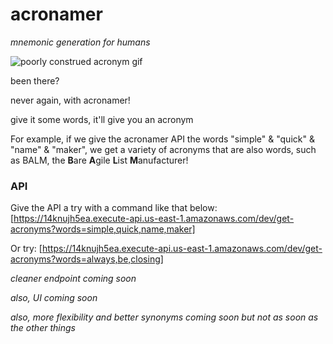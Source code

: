# acronamer
*mnemonic generation for humans*

![poorly construed acronym gif](https://thumbs.gfycat.com/VapidSlipperyFlyinglemur.webp)


been there?

never again, with acronamer!

give it some words, it'll give you an acronym


For example, if we give the acronamer API the words "simple" & "quick" & "name" & "maker", we get a variety of acronyms that are also words, such as BALM, the **B**are **A**gile **L**ist **M**anufacturer!


### API

Give the API a try with a command like that below: 
[https://14knujh5ea.execute-api.us-east-1.amazonaws.com/dev/get-acronyms?words=simple,quick,name,maker]

Or try:
[https://14knujh5ea.execute-api.us-east-1.amazonaws.com/dev/get-acronyms?words=always,be,closing]

*cleaner endpoint coming soon*

*also, UI coming soon*

*also, more flexibility and better synonyms coming soon but not as soon as the other things*